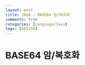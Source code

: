 ```yaml
---
layout: post
title: JAVA - BASE64 암/복호화
comments: true
categories: [Language/Java]
tags: [AES256]
---
```


# BASE64 암/복호화


